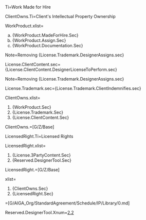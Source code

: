 
Ti=Work Made for Hire 

ClientOwns.Ti=Client's Intellectual Property Ownership 

WorkProduct.xlist=<ol type=a><li>{WorkProduct.MadeForHire.Sec}</li><li>{WorkProduct.Assign.Sec}</li><li>{WorkProduct.Documentation.Sec}</li></ol>

Note=Removing {License.Trademark.DesignerAssigns.sec} 

License.ClientContent.sec={License.ClientContent.DesignerLicenseToPerform.sec}

Note=Removing {License.Trademark.DesignerAssigns.sec}

License.Trademark.sec={License.Trademark.ClientIndemnifies.sec}

ClientOwns.xlist=<ol><li>{WorkProduct.Sec}</li><li>{License.Trademark.Sec}</li><li>{License.ClientContent.Sec}</li></ol>

ClientOwns.=[G/Z/Base]

LicensedRight.Ti=Licensed Rights 

LicensedRight.xlist=<ol><li>{License.3PartyContent.Sec}</li><li>{Reserved.DesignerTool.Sec}</li></ol>

LicensedRight.=[G/Z/Base]

xlist=<ol><li>{ClientOwns.Sec}</li><li>{LicensedRight.Sec}</li></ol>

=[G/AIGA_Org/StandardAgreement/Schedule/IP/Library/0.md]

Reserved.DesignerTool.Xnum=<a class='xref' href='{!!!}Reserved.DesignerTool.Sec'>2.2</a>

